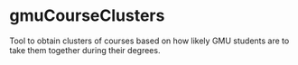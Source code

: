 # gmuCourseClusters
Tool to obtain clusters of courses based on how likely GMU students are to take them together during their degrees.
